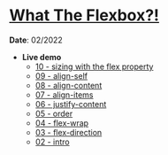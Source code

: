 <h1><a href="https://flexbox.io/" target="_blank">What The Flexbox?!</a></h1>
<p><strong>Date</strong>: 02/2022</p>
<ul>
  <li><strong>Live demo</strong>
    <ul>
      <li><a href="https://khalilagazal.github.io/playground/wes-bos/flexbox/flex/" target="_blank">10 - sizing with the flex property</a></li>
      <li><a href="https://khalilagazal.github.io/playground/wes-bos/flexbox/align-self/" target="_blank">09 - align-self</a></li>
      <li><a href="https://khalilagazal.github.io/playground/wes-bos/flexbox/align-content/" target="_blank">08 - align-content</a></li>
      <li><a href="https://khalilagazal.github.io/playground/wes-bos/flexbox/align-items/" target="_blank">07 - align-items</a></li>
      <li><a href="https://khalilagazal.github.io/playground/wes-bos/flexbox/justify-content/" target="_blank">06 - justify-content</a></li>
      <li><a href="https://khalilagazal.github.io/playground/wes-bos/flexbox/order/" target="_blank">05 - order</a></li>
      <li><a href="https://khalilagazal.github.io/playground/wes-bos/flexbox/flex-wrap/" target="_blank">04 - flex-wrap</a></li>
      <li><a href="https://khalilagazal.github.io/playground/wes-bos/flexbox/flex-direction/" target="_blank">03 - flex-direction</a></li>
      <li><a href="https://khalilagazal.github.io/playground/wes-bos/flexbox/intro/" target="_blank">02 - intro</a></li>
    </ul>
  </li>
</ul>
